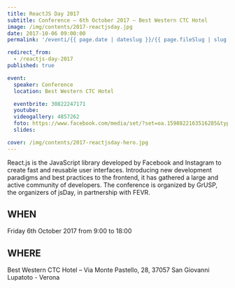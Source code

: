 ```yaml
---
title: ReactJS Day 2017
subtitle: Conference – 6th October 2017 – Best Western CTC Hotel
image: /img/contents/2017-reactjsday.jpg
date: 2017-10-06 09:00:00
permalink: '/eventi/{{ page.date | dateslug }}/{{ page.fileSlug | slug }}/index.html'

redirect_from:
  - /reactjs-day-2017
published: true

event:
  speaker: Conference
  location: Best Western CTC Hotel

  eventbrite: 30822247171
  youtube:
  videogallery: 4857262
  foto: https://www.facebook.com/media/set/?set=oa.1598822163516285&type=3
  slides:

cover: /img/contents/2017-reactjsday-hero.jpg
---
```


React.js is the JavaScript library developed by Facebook and Instagram to create fast and reusable user interfaces. Introducing new development paradigms and best practices to the frontend, it has gathered a large and active community of developers. The conference is organized by GrUSP, the organizers of jsDay, in partnership with FEVR.

## WHEN

Friday 6th October 2017 from 9:00 to 18:00

## WHERE

Best Western CTC Hotel – Via Monte Pastello, 28, 37057 San Giovanni Lupatoto - Verona
